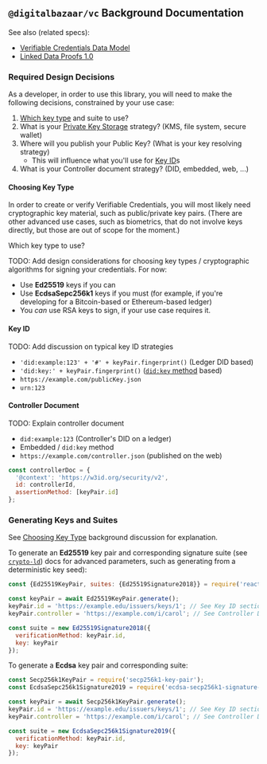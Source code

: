 ## `@digitalbazaar/vc` Background Documentation

See also (related specs):

* [Verifiable Credentials Data Model](https://w3c.github.io/vc-data-model/)
* [Linked Data Proofs 1.0](https://w3c-ccg.github.io/ld-proofs/)

### Required Design Decisions

As a developer, in order to use this library, you will need to make the
following decisions, constrained by your use case:

1. [Which key type](#choosing-key-type) and suite to use?
2. What is your [Private Key Storage](#private-key-storage) strategy?
   (KMS, file system, secure wallet)
3. Where will you publish your Public Key? (What is your key resolving strategy)
   - This will influence what you'll use for [Key ID](#key-id)s
4. What is your Controller document strategy? (DID, embedded, web, ...)

#### Choosing Key Type

In order to create or verify Verifiable Credentials, you will most likely need
cryptographic key material, such as public/private key pairs. (There are other
advanced use cases, such as biometrics, that do not involve keys directly, but
those are out of scope for the moment.)

Which key type to use?

TODO: Add design considerations for choosing key types / cryptographic
algorithms for signing your credentials. For now:

* Use **Ed25519** keys if you can
* Use **EcdsaSepc256k1** keys if you must (for example, if you're developing for
  a Bitcoin-based or Ethereum-based ledger)
* You _can_ use RSA keys to sign, if your use case requires it.

#### Key ID

TODO: Add discussion on typical key ID strategies

* `'did:example:123' + '#' + keyPair.fingerprint()` (Ledger DID based)
* `'did:key:' + keyPair.fingerprint()` ([`did:key` method](https://github.com/digitalbazaar/did-method-key/pull/1/files) based)
* `https://example.com/publicKey.json`
* `urn:123`

#### Controller Document

TODO: Explain controller document

* `did:example:123` (Controller's DID on a ledger)
* Embedded / `did:key` method
* `https://example.com/controller.json` (published on the web)

```js
const controllerDoc = {
  '@context': 'https://w3id.org/security/v2',
  id: controllerId,
  assertionMethod: [keyPair.id]
};
```

### Generating Keys and Suites

See [Choosing Key Type](#choosing-key-type) background discussion for
explanation.

To generate an **Ed25519** key pair and corresponding signature suite (see
[`crypto-ld`](https://github.com/digitalbazaar/crypto-ld/)) docs for advanced
parameters, such as generating from a deterministic key seed):

```js
const {Ed25519KeyPair, suites: {Ed25519Signature2018}} = require('react-native-jsonld-signatures');

const keyPair = await Ed25519KeyPair.generate();
keyPair.id = 'https://example.edu/issuers/keys/1'; // See Key ID section
keyPair.controller = 'https://example.com/i/carol'; // See Controller Document section

const suite = new Ed25519Signature2018({
  verificationMethod: keyPair.id,
  key: keyPair
});
```

To generate a **Ecdsa** key pair and corresponding suite:

```js
const Secp256k1KeyPair = require('secp256k1-key-pair');
const EcdsaSepc256k1Signature2019 = require('ecdsa-secp256k1-signature-2019');

const keyPair = await Secp256k1KeyPair.generate();
keyPair.id = 'https://example.edu/issuers/keys/1'; // See Key ID section
keyPair.controller = 'https://example.com/i/carol'; // See Controller Document section

const suite = new EcdsaSepc256k1Signature2019({
  verificationMethod: keyPair.id,
  key: keyPair
});
```
